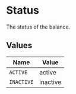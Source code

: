 # Status

The status of the balance.


## Values

| Name       | Value      |
| ---------- | ---------- |
| `ACTIVE`   | active     |
| `INACTIVE` | inactive   |